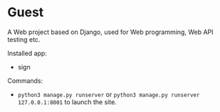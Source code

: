 # Guest

A Web project based on Django, used for Web programming, Web API testing etc.

Installed app:

- sign

Commands:

- `python3 manage.py runserver` or `python3 manage.py runserver 127.0.0.1:8001` to launch the site.